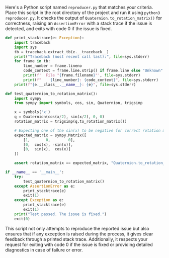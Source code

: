 Here's a Python script named `reproducer.py` that matches your criteria. Place this script in the root directory of the project and run it using `python3 reproducer.py`. It checks the output of `Quaternion.to_rotation_matrix()` for correctness, raising an `AssertionError` with a stack trace if the issue is detected, and exits with code 0 if the issue is fixed.

```python
def print_stacktrace(e: Exception):
    import traceback
    import sys
    tb = traceback.extract_tb(e.__traceback__)
    print("Traceback (most recent call last):", file=sys.stderr)
    for frame in tb:
        line_number = frame.lineno
        code_context = frame.line.strip() if frame.line else "Unknown"
        print(f'  File "{frame.filename}"', file=sys.stderr)
        print(f"    {line_number}: {code_context}", file=sys.stderr)
    print(f"{e.__class__.__name__}: {e}", file=sys.stderr)

def test_quaternion_to_rotation_matrix():
    import sympy
    from sympy import symbols, cos, sin, Quaternion, trigsimp

    x = symbols('x')
    q = Quaternion(cos(x/2), sin(x/2), 0, 0)
    rotation_matrix = trigsimp(q.to_rotation_matrix())

    # Expecting one of the sin(x) to be negative for correct rotation matrix
    expected_matrix = sympy.Matrix([
        [1,       0,        0],
        [0,  cos(x), -sin(x)],
        [0,  sin(x),  cos(x)]
    ])

    assert rotation_matrix == expected_matrix, "Quaternion.to_rotation_matrix() output is incorrect."

if __name__ == '__main__':
    try:
        test_quaternion_to_rotation_matrix()
    except AssertionError as e:
        print_stacktrace(e)
        exit(1)
    except Exception as e:
        print_stacktrace(e)
        exit(1)
    print("Test passed. The issue is fixed.")
    exit(0)
```

This script not only attempts to reproduce the reported issue but also ensures that if any exception is raised during the process, it gives clear feedback through a printed stack trace. Additionally, it respects your request for exiting with code 0 if the issue is fixed or providing detailed diagnostics in case of failure or error.